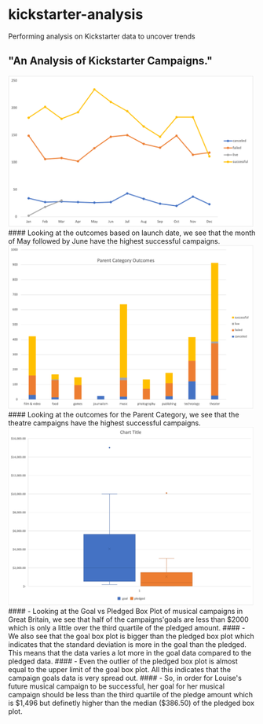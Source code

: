 # kickstarter-analysis
Performing analysis on Kickstarter data to uncover trends
## "An Analysis of Kickstarter Campaigns."
<img src = "Images/Outcomes Based on Launch Date.png" width = 500)>
#### Looking at the outcomes based on launch date, we see that the month of May followed by June have the highest successful campaigns.
<img src = "Images/Parent Category Outcomes.png" width = 500)>
#### Looking at the outcomes for the Parent Category, we see that the theatre campaigns have the highest successful campaigns.
<img src = "/GoalPledgeBoxPlot.png" width = 500)>
#### - Looking at the Goal vs Pledged Box Plot of musical campaigns in Great Britain, we see that half of the campaigns'goals are less than $2000 which is only a little over the third quartile of the pledged amount. 
#### - We also see that the goal box plot is bigger than the pledged box plot which indicates that the standard deviation is more in the goal than the pledged. This means that the data varies a lot more in the goal data compared to the pledged data.
#### - Even the outlier of the pledged box plot is almost equal to the upper limit of the goal box plot. All this indicates that the campaign goals data is very spread out.
#### - So, in order for Louise's future musical campaign to be successful, her goal for her musical campaign should be less than the third quartile of the pledge amount which is $1,496 but definetly higher than the median ($386.50) of the pledged box plot.
